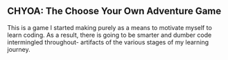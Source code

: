 ## CHYOA: The Choose Your Own Adventure Game
This is a game I started making purely as a means to motivate myself to learn coding. As a result, there is going to be smarter and dumber code intermingled throughout- artifacts of the various stages of my learning journey.